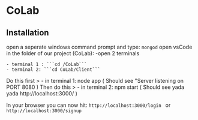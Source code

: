 # CoLab

## Installation
open a seperate windows command prompt and type: ```mongod```
open vsCode in the folder of our project (CoLab):
    -open 2 terminals

    - terminal 1 : ```cd /CoLab```
    - terminal 2: ```cd CoLab/Client```

   Do this first > - in terminal 1: node app    ( Should see "Server listening on PORT 8080 )
   Then do this >  - in terminal 2: npm start ( Should see yada yada http://localhost:3000/ )

In your browser you can now hit:    ```http://localhost:3000/login ``` 
                                            or
                                    ```http://localhost:3000/signup ```

